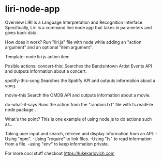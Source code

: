 # liri-node-app

Overview
LIRI is a Language Interpretation and Recognition Interface. Specifically, Liri is a command line node app that takes in parameters and gives back data.

How does it work?
Run "liri.js" file with node while adding an "action argument" and an optional "item argument". 

Template: node liri.js action item

Posible actions:
concert-this: Searches the Bandsintown Artist Events API and outputs information about a concert.

spotify-this-song Searches the Spotify API and outputs information about a song.

movie-this Search the OMDB API and outputs information about a movie.

do-what-it-says Runs the action from the "random.txt" file with fs.readFile node package .



What's the point?
This is one example of using node.js to do actions such as..

Taking user input and search, retrieve and display information from an API.
-Using "npm".
-Using "require" to link files.
-Using "fs" to read information from a file.
-using "env" to keep information private.


For more cool stuff checkout https://lukekarlovich.com
